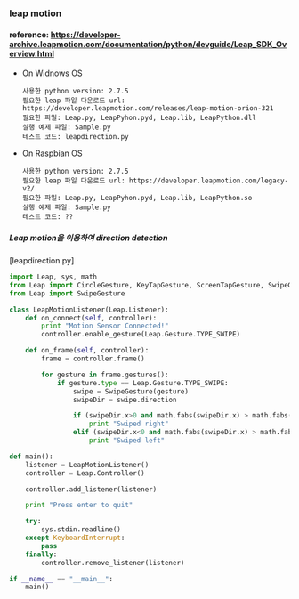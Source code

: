 ### leap motion

#### reference: https://developer-archive.leapmotion.com/documentation/python/devguide/Leap_SDK_Overview.html

- On Widnows OS
  
      사용한 python version: 2.7.5
      필요한 leap 파일 다운로드 url: https://developer.leapmotion.com/releases/leap-motion-orion-321
      필요한 파일: Leap.py, LeapPyhon.pyd, Leap.lib, LeapPython.dll
      실행 예제 파일: Sample.py
      테스트 코드: leapdirection.py
    
- On Raspbian OS

      사용한 python version: 2.7.5
      필요한 leap 파일 다운로드 url: https://developer.leapmotion.com/legacy-v2/
      필요한 파일: Leap.py, LeapPyhon.pyd, Leap.lib, LeapPython.so
      실행 예제 파일: Sample.py
      테스트 코드: ??
  

##### Leap motion을 이용하여 direction detection
[leapdirection.py]

``` python
import Leap, sys, math
from Leap import CircleGesture, KeyTapGesture, ScreenTapGesture, SwipeGesture
from Leap import SwipeGesture

class LeapMotionListener(Leap.Listener):
    def on_connect(self, controller):
        print "Motion Sensor Connected!"
        controller.enable_gesture(Leap.Gesture.TYPE_SWIPE)

    def on_frame(self, controller):
        frame = controller.frame()

        for gesture in frame.gestures():
            if gesture.type == Leap.Gesture.TYPE_SWIPE:
                swipe = SwipeGesture(gesture)
                swipeDir = swipe.direction

                if (swipeDir.x>0 and math.fabs(swipeDir.x) > math.fabs(swipeDir.y)):
                    print "Swiped right"
                elif (swipeDir.x<0 and math.fabs(swipeDir.x) > math.fabs(swipeDir.y)):
                    print "Swiped left"

def main():
    listener = LeapMotionListener()
    controller = Leap.Controller()

    controller.add_listener(listener)

    print "Press enter to quit"

    try:
        sys.stdin.readline()
    except KeyboardInterrupt:
        pass
    finally:
        controller.remove_listener(listener)

if __name__ == "__main__":
    main()

```
